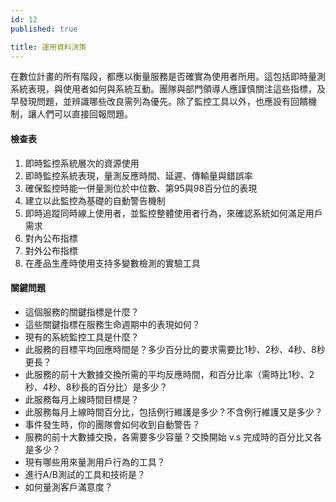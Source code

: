 ```yaml
---
id: 12
published: true

title: 運用資料決策
---
```

在數位計畫的所有階段，都應以衡量服務是否確實為使用者所用。這包括即時量測系統表現，與使用者如何與系統互動。團隊與部門領導人應謹慎關注這些指標，及早發現問題，並辨識哪些改良需列為優先。除了監控工具以外，也應設有回饋機制，讓人們可以直接回報問題。

#### 檢查表
1. 即時監控系統層次的資源使用
2. 即時監控系統表現，量測反應時間、延遲、傳輸量與錯誤率
3. 確保監控時能一併量測位於中位數、第95與98百分位的表現
4. 建立以此監控為基礎的自動警告機制
5. 即時追蹤同時線上使用者，並監控整體使用者行為，來確認系統如何滿足用戶需求
6. 對內公布指標
7. 對外公布指標
8. 在產品生產時使用支持多變數檢測的實驗工具

#### 關鍵問題
- 這個服務的關鍵指標是什麼？
- 這些關鍵指標在服務生命週期中的表現如何？
- 現有的系統監控工具是什麼？
- 此服務的目標平均回應時間是？多少百分比的要求需要比1秒、2秒、4秒、8秒更長？
- 此服務的前十大數據交換所需的平均反應時間，和百分比率（需時比1秒、2秒、4秒、8秒長的百分比）是多少？
- 此服務每月上線時間目標是？
- 此服務每月上線時間百分比，包括例行維護是多少？不含例行維護又是多少？
- 事件發生時，你的團隊會如何收到自動警告？
- 服務的前十大數據交換，各需要多少容量？交換開始 v.s 完成時的百分比又各是多少？
- 現有哪些用來量測用戶行為的工具？
- 進行A/B測試的工具和技術是？
- 如何量測客戶滿意度？